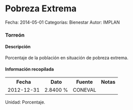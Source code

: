 Pobreza Extrema
=====

Fecha: 2014-05-01
Categorías: Bienestar
Autor: IMPLAN

### Torreón

#### Descripción

Porcentaje de la población en situación de pobreza extrema.

#### Información recopilada

<table class="table table-hover table-bordered">
  <tr><th>Fecha</th><th>Dato</th><th>Fuente</th><th>Notas</th></tr>
  <tr><td>2012-12-31</td><td>2.8400 %</td><td>CONEVAL</td><td></td></tr>
</table>

Unidad: Porcentaje.
